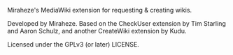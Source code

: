 Miraheze's MediaWiki extension for requesting & creating wikis.

Developed by Miraheze. Based on the CheckUser extension by Tim Starling and Aaron Schulz, and another CreateWiki extension by Kudu.

Licensed under the GPLv3 (or later) LICENSE.
